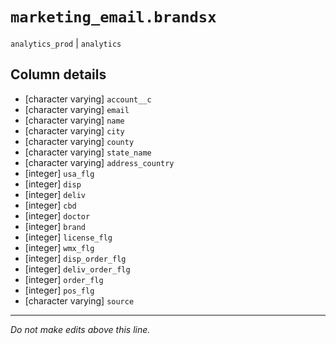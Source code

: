 # `marketing_email.brandsx`
`analytics_prod` | `analytics`

## Column details
* [character varying] `account__c`
* [character varying] `email`
* [character varying] `name`
* [character varying] `city`
* [character varying] `county`
* [character varying] `state_name`
* [character varying] `address_country`
* [integer]   `usa_flg`
* [integer]   `disp`
* [integer]   `deliv`
* [integer]   `cbd`
* [integer]   `doctor`
* [integer]   `brand`
* [integer]   `license_flg`
* [integer]   `wmx_flg`
* [integer]   `disp_order_flg`
* [integer]   `deliv_order_flg`
* [integer]   `order_flg`
* [integer]   `pos_flg`
* [character varying] `source`

-------------------------------------------------------------------------------
*Do not make edits above this line.*
